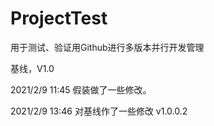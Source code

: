 # ProjectTest
用于测试、验证用Github进行多版本并行开发管理

基线，V1.0

2021/2/9 11:45 假装做了一些修改。

2021/2/9 13:46 对基线作了一些修改
v1.0.0.2
